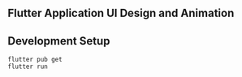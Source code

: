 ## Flutter Application UI Design and Animation

## Development Setup
```
flutter pub get
flutter run
```

